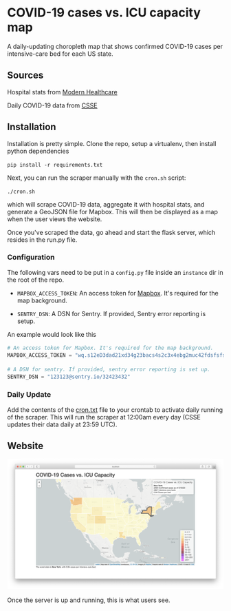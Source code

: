 # COVID-19 cases vs. ICU capacity map

A daily-updating choropleth map that shows confirmed COVID-19 cases per intensive-care bed for each US state.

## Sources
Hospital stats from [Modern Healthcare](https://www.modernhealthcare.com/hospitals/covid-19-could-fill-hospital-beds-how-many-are-there)

Daily COVID-19 data from [CSSE](https://github.com/CSSEGISandData/COVID-19)

## Installation
Installation is pretty simple. Clone the repo, setup a virtualenv, then install python dependencies

`pip install -r requirements.txt`

Next, you can run the scraper manually with the `cron.sh` script:

`./cron.sh`

which will scrape COVID-19 data, aggregate it with hospital stats, and generate a GeoJSON file for Mapbox.
This will then be displayed as a map when the user views the website.

Once you've scraped the data, go ahead and start the flask server, which resides in the run.py file.

### Configuration
The following vars need to be put in a `config.py` file inside an `instance` dir in the root of the repo. 

- `MAPBOX_ACCESS_TOKEN`: An access token for [Mapbox](https://www.mapbox.com/). It's required for the map background.

- `SENTRY_DSN`: A DSN for Sentry. If provided, Sentry error reporting is setup.

An example would look like this
```python
# An access token for Mapbox. It's required for the map background.
MAPBOX_ACCESS_TOKEN = "wq.s12eD3dad21xd34g23bacs4s2c3x4ebg2muc42fdsfsfsf"

# A DSN for sentry. If provided, sentry error reporting is set up.
SENTRY_DSN = "123123@sentry.io/32423432"
```

### Daily Update
Add the contents of the [cron.txt](cron.txt) file to your crontab to activate daily running of the scraper.
This will run the scraper at 12:00am every day (CSSE updates their data daily at 23:59 UTC).

## Website
![A view of the homepage](screenshots/homepage.png)

Once the server is up and running, this is what users see.
